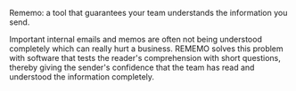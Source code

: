 Rememo: a tool that guarantees your team understands the information you send.

Important internal emails and memos are often not being understood completely which can really hurt a business. REMEMO solves this problem with software that tests the reader's comprehension with short questions, thereby giving the sender's confidence that the team has read and understood the information completely.  
